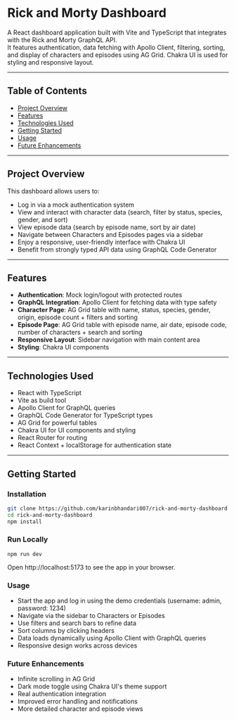 # Rick and Morty Dashboard

A React dashboard application built with Vite and TypeScript that integrates with the Rick and Morty GraphQL API.  
It features authentication, data fetching with Apollo Client, filtering, sorting, and display of characters and episodes using AG Grid. Chakra UI is used for styling and responsive layout.

---

## Table of Contents

- [Project Overview](#project-overview)  
- [Features](#features)  
- [Technologies Used](#technologies-used)  
- [Getting Started](#getting-started)  
- [Usage](#usage)  
- [Future Enhancements](#future-enhancements)  

---

## Project Overview

This dashboard allows users to:

- Log in via a mock authentication system  
- View and interact with character data (search, filter by status, species, gender, and sort)  
- View episode data (search by episode name, sort by air date)  
- Navigate between Characters and Episodes pages via a sidebar  
- Enjoy a responsive, user-friendly interface with Chakra UI  
- Benefit from strongly typed API data using GraphQL Code Generator  

---

## Features

- **Authentication**: Mock login/logout with protected routes  
- **GraphQL Integration**: Apollo Client for fetching data with type safety  
- **Character Page**: AG Grid table with name, status, species, gender, origin, episode count + filters and sorting  
- **Episode Page**: AG Grid table with episode name, air date, episode code, number of characters + search and sorting  
- **Responsive Layout**: Sidebar navigation with main content area  
- **Styling**: Chakra UI components

---

## Technologies Used

- React with TypeScript  
- Vite as build tool  
- Apollo Client for GraphQL queries  
- GraphQL Code Generator for TypeScript types  
- AG Grid for powerful tables  
- Chakra UI for UI components and styling  
- React Router for routing  
- React Context + localStorage for authentication state  

---

## Getting Started

### Installation

```bash
git clone https://github.com/karinbhandari007/rick-and-morty-dashboard.git
cd rick-and-morty-dashboard
npm install
```

### Run Locally

```
npm run dev
```

Open http://localhost:5173 to see the app in your browser.

### Usage

- Start the app and log in using the demo credentials (username: admin, password: 1234)
- Navigate via the sidebar to Characters or Episodes
- Use filters and search bars to refine data
- Sort columns by clicking headers
- Data loads dynamically using Apollo Client with GraphQL queries
- Responsive design works across devices

### Future Enhancements
- Infinite scrolling in AG Grid
- Dark mode toggle using Chakra UI's theme support
- Real authentication integration
- Improved error handling and notifications
- More detailed character and episode views
